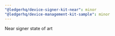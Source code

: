 ```yaml
---
"@ledgerhq/device-signer-kit-near": minor
"@ledgerhq/device-management-kit-sample": minor
---
```


Near signer state of art
